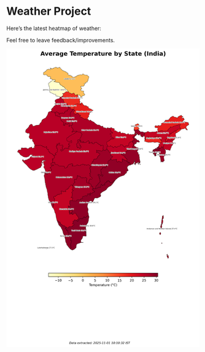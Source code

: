 # Weather Project

Here’s the latest heatmap of weather:

Feel free to leave feedback/improvements.

![India Heatmap](docs/assets/india_heatmap.png?v=058F42)
